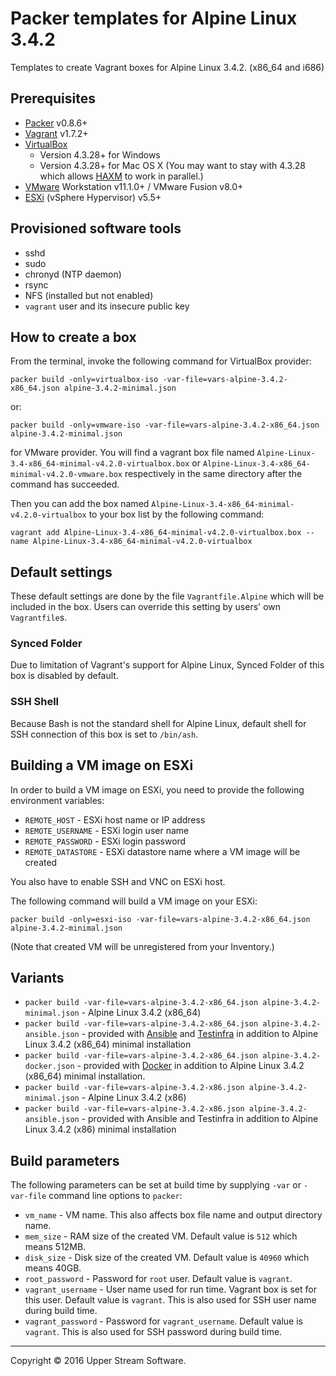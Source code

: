 # Packer templates for Alpine Linux 3.4.2

Templates to create Vagrant boxes for Alpine Linux 3.4.2. (x86_64 and i686)

## Prerequisites

* [Packer] v0.8.6+
* [Vagrant] v1.7.2+
* [VirtualBox]
	* Version 4.3.28+ for Windows
	* Version 4.3.28+ for Mac OS X (You may want to stay with 4.3.28 which allows [HAXM] to work in parallel.)
* [VMware] Workstation v11.1.0+ / VMware Fusion v8.0+
* [ESXi] (vSphere Hypervisor) v5.5+

[ESXi]: http://www.vmware.com/products/vsphere-hypervisor
        "Free VMware vSphere Hypervisor, Free Virtualization (ESXi)"
[HAXM]: https://software.intel.com/en-us/android/articles/intel-hardware-accelerated-execution-manager
        "Intel&reg; Hardware Accelerated Execution Manager"
[Packer]: https://www.packer.io/ "Packer by HashiCorp"
[Vagrant]: https://www.vagrantup.com/ "Vagrant"
[VirtualBox]: https://www.virtualbox.org/ "Oracle VM VirtualBox"
[VMware]: http://www.vmware.com/ "VMware Virtualization for Desktop &amp; Server, Application, Public &amp; Hybrid Clouds"

## Provisioned software tools

* sshd
* sudo
* chronyd (NTP daemon)
* rsync
* NFS (installed but not enabled)
* `vagrant` user and its insecure public key

## How to create a box

From the terminal, invoke the following command for VirtualBox provider:

	packer build -only=virtualbox-iso -var-file=vars-alpine-3.4.2-x86_64.json alpine-3.4.2-minimal.json

or:

	packer build -only=vmware-iso -var-file=vars-alpine-3.4.2-x86_64.json alpine-3.4.2-minimal.json

for VMware provider.
You will find a vagrant box file named `Alpine-Linux-3.4-x86_64-minimal-v4.2.0-virtualbox.box` or
`Alpine-Linux-3.4-x86_64-minimal-v4.2.0-vmware.box` respectively in the same directory after the command has succeeded.

Then you can add the box named `Alpine-Linux-3.4-x86_64-minimal-v4.2.0-virtualbox` to your box list
by the following command:

	vagrant add Alpine-Linux-3.4-x86_64-minimal-v4.2.0-virtualbox.box --name Alpine-Linux-3.4-x86_64-minimal-v4.2.0-virtualbox

## Default settings

These default settings are done by the file `Vagrantfile.Alpine` which will be included in the box.
Users can override this setting by users' own `Vagrantfile`s.

### Synced Folder

Due to limitation of Vagrant's support for Alpine Linux, Synced Folder of this box is disabled by default.

### SSH Shell

Because Bash is not the standard shell for Alpine Linux, default shell for SSH connection of this box
is set to `/bin/ash`.

## Building a VM image on ESXi

In order to build a VM image on ESXi, you need to provide the following environment variables:

* `REMOTE_HOST` - ESXi host name or IP address
* `REMOTE_USERNAME` - ESXi login user name
* `REMOTE_PASSWORD` - ESXi login password
* `REMOTE_DATASTORE` - ESXi datastore name where a VM image will be created

You also have to enable SSH and VNC on ESXi host.

The following command will build a VM image on your ESXi:

    packer build -only=esxi-iso -var-file=vars-alpine-3.4.2-x86_64.json alpine-3.4.2-minimal.json

(Note that created VM will be unregistered from your Inventory.)

## Variants

* `packer build -var-file=vars-alpine-3.4.2-x86_64.json alpine-3.4.2-minimal.json` - Alpine Linux 3.4.2 (x86_64)
* `packer build -var-file=vars-alpine-3.4.2-x86_64.json alpine-3.4.2-ansible.json` - provided with [Ansible] and [Testinfra] in addition to Alpine Linux 3.4.2 (x86_64) minimal installation
* `packer build -var-file=vars-alpine-3.4.2-x86_64.json alpine-3.4.2-docker.json` - provided with [Docker] in addition to Alpine Linux 3.4.2 (x86_64) minimal installation.
* `packer build -var-file=vars-alpine-3.4.2-x86.json alpine-3.4.2-minimal.json` - Alpine Linux 3.4.2 (x86)
* `packer build -var-file=vars-alpine-3.4.2-x86.json alpine-3.4.2-ansible.json` - provided with Ansible and Testinfra in addition to Alpine Linux 3.4.2 (x86) minimal installation

[Ansible]: https://www.ansible.com/ "Ansible is Simple IT Automation"
[Docker]: https://www.docker.com/ "Docker - Build, Ship and Run Any App, Anywhere"
[Testinfra]: https://testinfra.readthedocs.io/en/latest/ "Testinfra test your infrastructure &mdash; testinfra 1.4.2 documentation"

## Build parameters

The following parameters can be set at build time by supplying `-var` or `-var-file` command line options to `packer`:

* `vm_name` - VM name.  This also affects box file name and output directory name.
* `mem_size` - RAM size of the created VM.  Default value is `512` which means 512MB.
* `disk_size` - Disk size of the created VM.  Default value is `40960` which means 40GB.
* `root_password` - Password for `root` user.  Default value is `vagrant`.
* `vagrant_username` - User name used for run time.  Vagrant box is set for this user.  Default value is `vagrant`.
  This is also used for SSH user name during build time.
* `vagrant_password` - Password for `vagrant_username`.  Default value is `vagrant`.
  This is also used for SSH password during build time.

- - -

Copyright &copy; 2016 Upper Stream Software.
